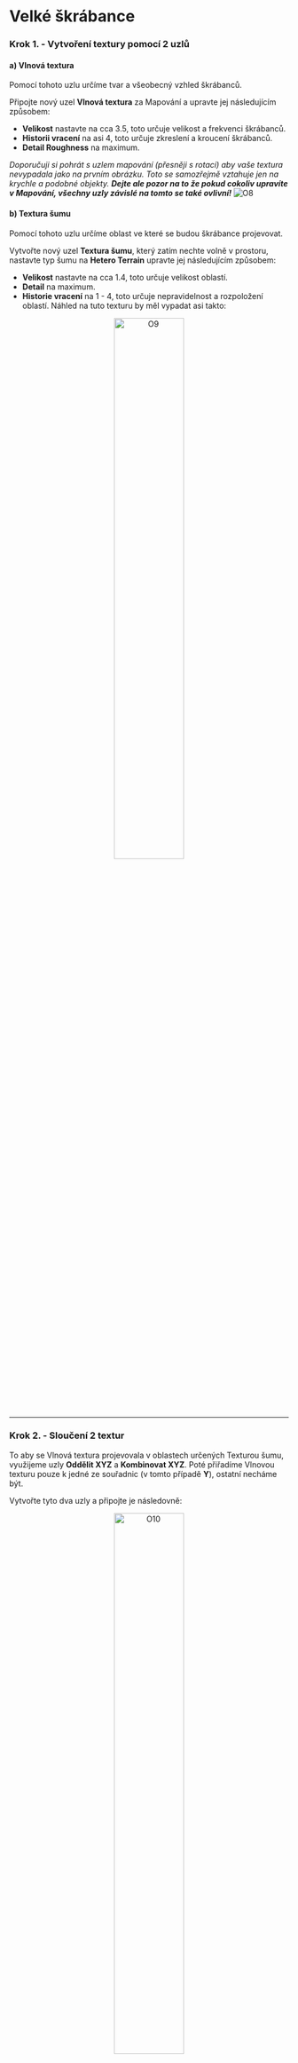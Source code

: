 # Velké škrábance
### Krok 1. - Vytvoření textury pomocí 2 uzlů

#### a) Vlnová textura
Pomocí tohoto uzlu určíme tvar a všeobecný vzhled škrábanců.

Připojte nový uzel **Vlnová textura** za Mapování a upravte jej následujícím způsobem:
- **Velikost** nastavte na cca 3.5, toto určuje velikost a frekvenci škrábanců.
- **Historii vracení** na asi 4, toto určuje zkreslení a kroucení škrábanců.
- **Detail Roughness** na maximum.

_Doporučuji si pohrát s uzlem mapování (přesněji s rotací) aby vaše textura nevypadala jako na prvním obrázku. Toto se samozřejmě vztahuje jen na krychle a podobné objekty. __Dejte ale pozor na to že pokud cokoliv upravíte v Mapování, všechny uzly závislé na tomto se také ovlivní!___
![O8](https://github.com/user-attachments/assets/060abe2e-5a1e-4ea9-a352-0097eb73e9ac)

#### b) Textura šumu
Pomocí tohoto uzlu určíme oblast ve které se budou škrábance projevovat.

Vytvořte nový uzel **Textura šumu**, který zatím nechte volně v prostoru, nastavte typ šumu na **Hetero Terrain** upravte jej následujícím způsobem:
- **Velikost** nastavte na cca 1.4, toto určuje velikost oblastí.
- **Detail** na maximum.
- **Historie vracení** na 1 - 4, toto určuje nepravidelnost a rozpoložení oblastí.
Náhled na tuto texturu by měl vypadat asi takto:
<div align="center">
<img
  src="https://github.com/user-attachments/assets/97d8a423-1e23-4494-8e42-f43dc20c74ce"
  alt="O9"
  width="50%"
  align="middle"
/> </div>
<br>

---
### Krok 2. - Sloučení 2 textur
To aby se Vlnová textura projevovala v oblastech určených Texturou šumu, využijeme uzly **Oddělit XYZ** a **Kombinovat XYZ**. Poté přiřadíme Vlnovou texturu pouze k jedné ze souřadnic (v tomto případě **Y**), ostatní necháme být.

Vytvořte tyto dva uzly a připojte je následovně:
<div align="center">
<img
  src="https://github.com/user-attachments/assets/2ff93dec-53be-4914-a4af-3c51807f0961"
  alt="O10"
  width="50%"
  align="middle"
/> </div>
<br>

Tímto se nám spojily tyto dvě textury, a škrábance se budou projevovat více na oblastech vyznačených Texturou šumu.

---
### Krok 3. - Omezení rozsahu a spojení s ostatními normálami
V této podobě by byly škrábance příliš časté a ostré, proto přidáme za Texturu šumu ještě **Rampu barev** u které posunutím posuvníků dosáhneme přesně toho (ještě nezapomeňte prohodit bílou a černou).
<div align="center">
<img
  src="https://github.com/user-attachments/assets/11412d86-c454-4b37-bc4e-833d8336e584"
  alt="O10"
  width="50%"
  align="middle"
/> </div>
<br>

Teď už nám stačí pouze zkombinovat tuto normálovou mapu s ostatními dvěma vytvořenými v minulých kapitolách, a to zase za pomocí uzlu **Bump**, do jekož vstupu Výška zapojíme naši novou texturu, a do Normály připojíme výstup minulého Bump uzlu.

Duplikujeme tedy minulý **Bump** uzel (Shift + D) a připojíme jej tak jak bylo popsáno, s výstupem vedoucím do vstupu Normála na uzlu **Principled BSDF**.

![O12](https://github.com/user-attachments/assets/f2c034eb-1baf-437f-a421-3a3733503eb1)

Nakonec nezapomeňte připojit Principled BSDF s výstupem, jako na obrázku.


